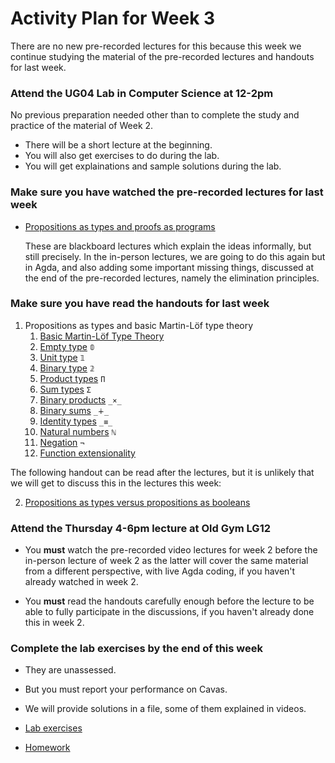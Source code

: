 # Activity Plan for Week 3

There are no new pre-recorded lectures for this because this week we continue studying the material of the pre-recorded lectures and handouts for last week.

### Attend the UG04 Lab in Computer Science at 12-2pm

No previous preparation needed other than to complete the study and practice of the material of Week 2.

 * There will be a short lecture at the beginning.
 * You will also get exercises to do during the lab.
 * You will get explainations and sample solutions during the lab.

### Make sure you have watched the pre-recorded lectures for last week

 * [Propositions as types and proofs as programs](https://canvas.bham.ac.uk/courses/56295/external_tools/12214)

   These are blackboard lectures which explain the ideas informally, but still precisely. In the in-person lectures, we are going to do this again but in Agda, and also adding some important missing things, discussed at the end of the pre-recorded lectures, namely the elimination principles.

### Make sure you have read the handouts for last week

 1. Propositions as types and basic Martin-Löf type theory
    1. [Basic Martin-Löf Type Theory](/files/LectureNotes/files/curry-howard.lagda.md)
    1. [Empty type](/files/LectureNotes/files/empty-type.lagda.md) `𝟘`
    1. [Unit type](/files/LectureNotes/files/unit-type.lagda.md) `𝟙`
    1. [Binary type](/files/LectureNotes/files/binary-type.lagda.md) `𝟚`
    1. [Product types](/files/LectureNotes/files/products.lagda.md) `Π`
    1. [Sum types](/files/LectureNotes/files/sums.lagda.md) `Σ`
    1. [Binary products](/files/LectureNotes/files/binary-products.lagda.md) `_×_`
    1. [Binary sums](/files/LectureNotes/files/binary-sums.lagda.md) `_∔_`
    1. [Identity types](/files/LectureNotes/files/identity-type.lagda.md) `_≡_`
    1. [Natural numbers](/files/LectureNotes/files/natural-numbers-type.lagda.md) `ℕ`
    1. [Negation](/files/LectureNotes/files/negation.lagda.md) `¬`
    1. [Function extensionality](/files/LectureNotes/files/function-extensionality.lagda.md)

The following handout can be read after the lectures, but it is unlikely that we will get to discuss this in the lectures this week:

 2. [Propositions as types versus propositions as booleans](/files/LectureNotes/files/decidability.lagda.md)


### Attend the Thursday 4-6pm lecture at Old Gym LG12

 * You **must** watch the pre-recorded video lectures for week 2 before the in-person lecture of week 2 as the latter will cover the same material from a different perspective, with live Agda coding, if you haven't already watched in week 2.

 * You **must** read the handouts carefully enough before the lecture to be able to fully participate in the discussions, if you haven't already done this in week 2.

### Complete the lab exercises by the end of this week

 * They are unassessed.

 * But you must report your performance on Cavas.

 * We will provide solutions in a file, some of them explained in videos.

 * [Lab exercises](/files/LectureNotes/files/exercises/lab3.lagda.md)

 * [Homework](/files/LectureNotes/files/exercises/homework3.lagda.md)
